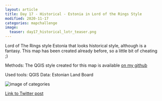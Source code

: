 ```yaml
---
layout: article
title: Day 17 - Historical - Estonia in Lord of the Rings Style
modified: 2020-11-17
categories: mapchallenge
image:
  teaser: day17_historical_lotr_teaser.png
---
```


Lord of The Rings style Estonia that looks historical style, although is a fantasy. This map has been created already before, so a little bit of cheating ;)

Methods: The QGIS style created for this map is available [on my github](https://github.com/kevelyn1/qgis_styles/tree/master/LOTR_style)

Used tools: QGIS
Data: Estonian Land Board


![image of categories](../../images/day17_historical_lotr.png)

[Link to Twitter post](https://twitter.com/evelynuuemaa/status/1328584490030129152)
